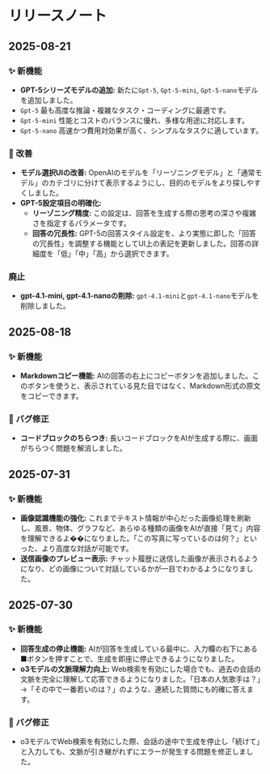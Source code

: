 # リリースノート

## 2025-08-21

### ✨ 新機能

- **GPT-5シリーズモデルの追加:** 新たに`Gpt-5`, `Gpt-5-mini`, `Gpt-5-nano`モデルを追加しました。
- `Gpt-5` 最も高度な推論・複雑なタスク・コーディングに最適です。
- `Gpt-5-mini` 性能とコストのバランスに優れ、多様な用途に対応します。
- `Gpt-5-nano` 高速かつ費用対効果が高く、シンプルなタスクに適しています。

### 🎨 改善

- **モデル選択UIの改善:** OpenAIのモデルを「リーゾニングモデル」と「通常モデル」のカテゴリに分けて表示するようにし、目的のモデルをより探しやすくしました。
- **GPT-5設定項目の明確化:**
  - **リーゾニング精度:** この設定は、回答を生成する際の思考の深さや複雑さを指定するパラメータです。
  - **回答の冗長性:** GPT-5の回答スタイル設定を、より実態に即した「回答の冗長性」を調整する機能としてUI上の表記を更新しました。回答の詳細度を「低」「中」「高」から選択できます。
  

### 廃止

- **gpt-4.1-mini, gpt-4.1-nanoの削除:** `gpt-4.1-mini`と`gpt-4.1-nano`モデルを削除しました。

## 2025-08-18

### ✨ 新機能

- **Markdownコピー機能:** AIの回答の右上にコピーボタンを追加しました。このボタンを使うと、表示されている見た目ではなく、Markdown形式の原文をコピーできます。

### 🐛 バグ修正

- **コードブロックのちらつき:** 長いコードブロックをAIが生成する際に、画面がちらつく問題を解消しました。

## 2025-07-31

### ✨ 新機能

- **画像認識機能の強化:** 
これまでテキスト情報が中心だった画像処理を刷新し、風景、物体、グラフなど、あらゆる種類の画像をAIが直接「見て」内容を理解できるよ��になりました。「この写真に写っているのは何？」といった、より高度な対話が可能です。
- **送信画像のプレビュー表示:** チャット履歴に送信した画像が表示されるようになり、どの画像について対話しているかが一目でわかるようになりました。

## 2025-07-30

### ✨ 新機能

- **回答生成の停止機能:** AIが回答を生成している最中に、入力欄の右下にある■ボタンを押すことで、生成を即座に停止できるようになりました。
- **o3モデルの文脈理解力向上:** Web検索を有効にした場合でも、過去の会話の文脈を完全に理解して応答できるようになりました。「日本の人気歌手は？」→「その中で一番若いのは？」のような、連続した質問にも的確に答えます。

### 🐛 バグ修正

- o3モデルでWeb検索を有効にした際、会話の途中で生成を停止し「続けて」と入力しても、文脈が引き継がれずにエラーが発生する問題を修正しました。
